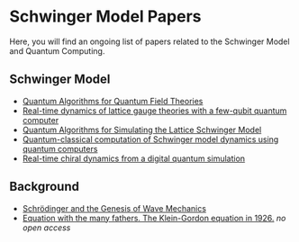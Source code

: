 #  Schwinger Model Papers
Here, you will find an ongoing list of papers related to the Schwinger Model and Quantum Computing.
## Schwinger Model
* [Quantum Algorithms for Quantum Field Theories](https://arxiv.org/abs/1111.3633)<br/>
* [Real-time dynamics of lattice gauge theories with a few-qubit quantum computer](https://arxiv.org/abs/1605.04570)</br>
* [Quantum Algorithms for Simulating the Lattice Schwinger Model](https://arxiv.org/abs/2002.11146)
* [Quantum-classical computation of Schwinger model dynamics using quantum computers](https://arxiv.org/abs/1803.03326)
* [Real-time chiral dynamics from a digital quantum simulation](https://arxiv.org/abs/2001.00698)
## Background
* [Schrödinger and the Genesis of Wave Mechanics](https://www.mpiwg-berlin.mpg.de/sites/default/files/Preprints/P437.pdf)
* [Equation with the many fathers. The Klein-Gordon equation in 1926.](https://aapt.scitation.org/doi/abs/10.1119/1.13782?journalCode=ajp) *no open access*
